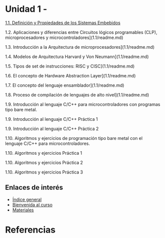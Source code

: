 # Unidad 1 - 

[1.1. Definición y Propiedades de los Sistemas Embebidos](1.1/readme.md)

1.2. Aplicaciones y diferencias entre Circuitos lógicos programables (CLP), microprocesadores y microcontroladores](1.1/readme.md)

1.3. Introducción a la Arquitectura de microprocesadores](1.1/readme.md)

1.4. Modelos de Arquitectura Harvard y Von Neumann](1.1/readme.md)

1.5. Tipos de set de instrucciones: RISC y CISC](1.1/readme.md)

1.6. El concepto de Hardware Abstraction Layer](1.1/readme.md)

1.7. El concepto del lenguaje ensamblador](1.1/readme.md)

1.8. Proceso de compilación de lenguajes de alto nivel](1.1/readme.md)

1.9. Introducción al lenguaje C/C++ para microcontroladores con programas tipo bare metal. 

1.9. Introducción al lenguaje C/C++ Práctica 1

1.9. Introducción al lenguaje C/C++ Práctica 2

1.10. Algoritmos y ejercicios de programación tipo bare metal con el lenguaje C/C++ para microcontroladores. 

1.10. Algoritmos y ejercicios Práctica 1

1.10. Algoritmos y ejercicios Práctica 2

1.10. Algoritmos y ejercicios Práctica 3


## Enlaces de interés

- [Índice general](/readme.md)
- [Bienvenida al curso](#bienvenida-al-curso-de-sistemas-embebidos-i)
- [Materiales](#materiales)

# Referencias